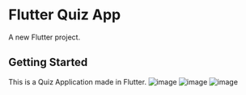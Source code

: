 # Flutter Quiz App

A new Flutter project.

## Getting Started
 This is a Quiz Application made in Flutter.
 ![image](https://github.com/Aishwarya7818/Flutter-Quiz-App/assets/52820069/0abea2f2-8525-4fbf-b5bf-680aa231eb29)
 ![image](https://github.com/Aishwarya7818/Flutter-Quiz-App/assets/52820069/f963ce3d-bd96-420a-8623-b3a35f28a4cf)
 ![image](https://github.com/Aishwarya7818/Flutter-Quiz-App/assets/52820069/587faa4a-59c1-4262-a0e3-5c88eea4e638)



